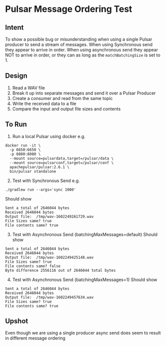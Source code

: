 # Pulsar Message Ordering Test

## Intent

To show a possible bug or misunderstanding when using a single Pulsar producer to send a stream of messages.
When using Synchronous send they appear to arrive in order.
When using asynchronous send they appear NOT to arrive in order, or they can as long as the `matchBatchingSize` is set to 1.

## Design

1) Read a WAV file
2) Break it up into separate messages and send it over a Pulsar Producer
3) Create a consumer and read from the same topic
4) Write the received data to a file
5) Compare the input and output file sizes and contents

## To Run

1) Run a local Pulsar using docker e.g.
```
docker run -it \
  -p 6650:6650 \
  -p 8080:8080 \
  --mount source=pulsardata,target=/pulsar/data \
  --mount source=pulsarconf,target=/pulsar/conf \
  apachepulsar/pulsar:2.6.1 \
  bin/pulsar standalone

```

2)  Test with Synchronous Send e.g.
```
./gradlew run --args='sync 1000'
```
Should show
```
Sent a total of 2646044 bytes
Received 2646044 bytes
Output file:  /tmp/wav-1602249261729.wav
File Sizes same? true
File contents same? true
```

3) Test with Asynchronous Send (batchingMaxMessages=default)
Should show
```
Sent a total of 2646044 bytes
Received 2646044 bytes
Output file:  /tmp/wav-1602249425148.wav
File Sizes same? true
File contents same? false
Byte difference 2556116 out of 2646044 total bytes
```

4) Test with Asynchronous Send (batchingMaxMessages=1)
Should show
```
Sent a total of 2646044 bytes
Received 2646044 bytes
Output file:  /tmp/wav-1602249457634.wav
File Sizes same? true
File contents same? true
```

## Upshot

Even though we are using a single producer async send does seem to result in different message ordering